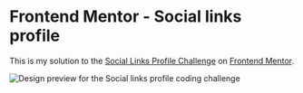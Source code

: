 # Frontend Mentor - Social links profile


This is my solution to the [Social Links Profile Challenge](https://www.frontendmentor.io/challenges/social-links-profile-UG32l9m6dQ) on [Frontend Mentor](https://www.frontendmentor.io).


![Design preview for the Social links profile coding challenge](https://github.com/user-attachments/assets/d69c9e1e-9abc-4938-aade-0c9f8be751d6)
